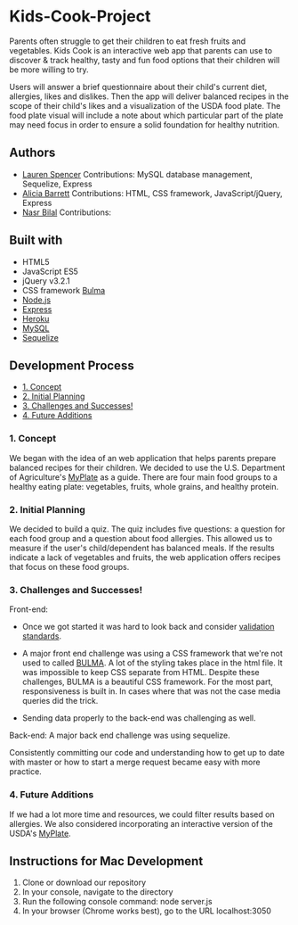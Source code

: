 # Kids-Cook-Project

Parents often struggle to get their children to eat fresh fruits and vegetables. Kids Cook is an interactive web app that parents can use to discover & track healthy, tasty and fun food options that their children will be more willing to try.

Users will answer a brief questionnaire about their child's current diet, allergies, likes and dislikes. Then the app will deliver balanced recipes in the scope of their child's likes and a visualization of the USDA food plate. The food plate visual will include a note about which particular part of the plate may need focus in order to ensure a solid foundation for healthy nutrition.

## Authors

* [Lauren Spencer](https://github.com/lspencer3)
Contributions: MySQL database management, Sequelize, Express
* [Alicia Barrett](https://github.com/aliciawyse)
Contributions: HTML, CSS framework, JavaScript/jQuery, Express
* [Nasr Bilal](https://github.com/nbilal27)
Contributions: 


## Built with

* HTML5
* JavaScript ES5
* jQuery v3.2.1
* CSS framework [Bulma](https://bulma.io/)
* [Node.js](https://nodejs.org/en/)
* [Express](https://expressjs.com/)
* [Heroku](https://www.heroku.com/)
* [MySQL](https://www.mysql.com/)
* [Sequelize](http://docs.sequelizejs.com/)

## Development Process

* [1. Concept](#1-concept)
* [2. Initial Planning](#2-initial-planning)
* [3. Challenges and Successes!](#3-challenges-and-successes)
* [4. Future Additions](#5-future-additions)

### 1. Concept

We began with the idea of an web application that helps parents prepare balanced recipes for their children. We decided to use the U.S. Department of Agriculture's [MyPlate](https://www.fns.usda.gov/tn/myplate) as a guide. There are four main food groups to a healthy eating plate: vegetables, fruits, whole grains, and healthy protein. 

### 2. Initial Planning

We decided to build a quiz. The quiz includes five questions: a question for each food group and a question about food allergies. This allowed us to measure if the user's child/dependent has balanced meals. If the results indicate a lack of vegetables and fruits, the web application offers recipes that focus on these food groups.    

### 3. Challenges and Successes!

Front-end: 

* Once we got started it was hard to look back and consider [validation standards](https://validator.w3.org/).

* A major front end challenge was using a CSS framework that we're not used to called [BULMA](https://bulma.io/). A lot of the styling takes place in the html file. It was impossible to keep CSS separate from HTML. Despite these challenges, BULMA is a beautiful CSS framework. For the most part, responsiveness is built in. In cases where that was not the case media queries did the trick. 

* Sending data properly to the back-end was challenging as well.

Back-end: A major back end challenge was using sequelize. 

Consistently committing our code and understanding how to get up to date with master or how to start a merge request became easy with more practice. 

### 4. Future Additions

If we had a lot more time and resources, we could filter results based on allergies. We also considered incorporating an interactive version of the USDA's [MyPlate](https://www.fns.usda.gov/tn/myplate). 


## Instructions for Mac Development

1. Clone or download our repository
2. In your console, navigate to the directory
3. Run the following console command: node server.js
4. In your browser (Chrome works best), go to the URL localhost:3050

